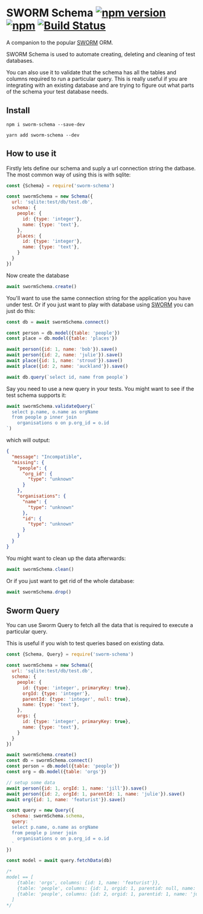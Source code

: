 # SWORM Schema [![npm version](https://img.shields.io/npm/v/sworm-schema.svg)](https://www.npmjs.com/package/sworm-schema) [![npm](https://img.shields.io/npm/dm/sworm-schema.svg)](https://www.npmjs.com/package/sworm-schema) [![Build Status](https://travis-ci.org/featurist/sworm-schema.svg?branch=master)](https://travis-ci.org/featurist/sworm-schema)

A companion to the popular [SWORM](https://github.com/featurist/sworm) ORM.

SWORM Schema is used to automate creating, deleting and cleaning of test databases.

You can also use it to validate that the schema has all the tables and columns required to run a particular query. This is really useful if you are integrating with an existing database and are trying to figure out what parts of the schema your test database needs.

## Install

  `npm i sworm-schema --save-dev`

  `yarn add sworm-schema --dev`

## How to use it

Firstly lets define our schema and suply a url connection string the datbase.
The most common way of using this is with sqlite:

```js
const {Schema} = require('sworm-schema')

const swormSchema = new Schema({
  url: 'sqlite:test/db/test.db',
  schema: {
    people: {
      id: {type: 'integer'},
      name: {type: 'text'},
    },
    places: {
      id: {type: 'integer'},
      name: {type: 'text'},
    }
  }
})
```

Now create the database

```js
await swormSchema.create()
```

You'll want to use the same connection string for the application you have under test.
Or if you just want to play with database using [SWORM](https://github.com/featurist/sworm) you can just do this:

```js
const db = await swormSchema.connect()

const person = db.model({table: 'people'})
const place = db.model({table: 'places'})

await person({id: 1, name: 'bob'}).save()
await person({id: 2, name: 'julie'}).save()
await place({id: 1, name: 'stroud'}).save()
await place({id: 2, name: 'auckland'}).save()

await db.query(`select id, name from people`)
```

Say you need to use a new query in your tests. You might want to see if the test schema supports it:
```js
await swormSchema.validateQuery(`
  select p.name, o.name as orgName
  from people p inner join
    organisations o on p.org_id = o.id
`)
```

which will output:

```json
{
  "message": "Incompatible",
  "missing": {
    "people": {
      "org_id": {
        "type": "unknown"
      }
    },
    "organisations": {
      "name": {
        "type": "unknown"
      },
      "id": {
        "type": "unknown"
      }
    }
  }
}
```


You might want to clean up the data afterwards:

```js
await swormSchema.clean()
```

Or if you just want to get rid of the whole database:

```js
await swormSchema.drop()
```

## Sworm Query

You can use Sworm Query to fetch all the data that is required to execute a particular query.

This is useful if you wish to test queries based on existing data.

```js
const {Schema, Query} = require('sworm-schema')

const swormSchema = new Schema({
  url: 'sqlite:test/db/test.db',
  schema: {
    people: {
      id: {type: 'integer', primaryKey: true},
      orgId: {type: 'integer'},
      parentId: {type: 'integer', null: true},
      name: {type: 'text'},
    },
    orgs: {
      id: {type: 'integer', primaryKey: true},
      name: {type: 'text'},
    }
  }
})

await swormSchema.create()
const db = swormSchema.connect()
const person = db.model({table: 'people'})
const org = db.model({table: 'orgs'})

// setup some data
await person({id: 1, orgId: 1, name: 'jill'}).save()
await person({id: 2, orgId: 1, parentId: 1, name: 'julie'}).save()
await org({id: 1, name: 'featurist'}).save()

const query = new Query({
  schema: swormSchema.schema,
  query: `
  select p.name, o.name as orgName
  from people p inner join
    organisations o on p.org_id = o.id
  `
})

const model = await query.fetchData(db)

/*
model == [
    {table: 'orgs', columns: {id: 1, name: 'featurist'}},
    {table: 'people', columns: {id: 1, orgid: 1, parentid: null, name: 'jill'}},
    {table: 'people', columns: {id: 2, orgid: 1, parentid: 1, name: 'julie'}},
  ]
*/
```
